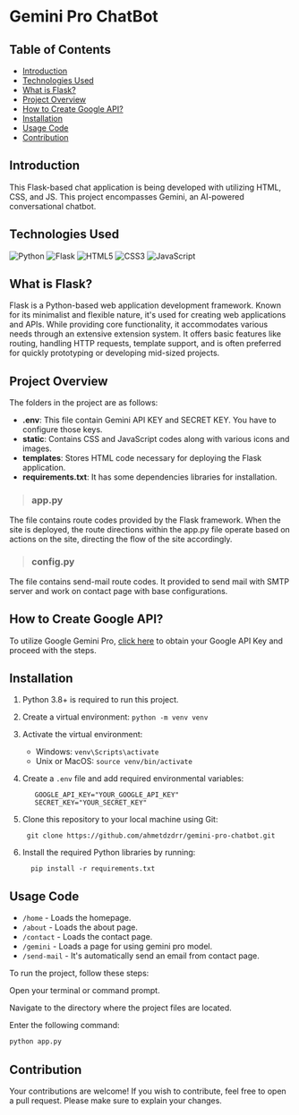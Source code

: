 # **Gemini Pro ChatBot**

## **Table of Contents**

- [Introduction](#introduction)
- [Technologies Used](#tech-used)
- [What is Flask?](#what-is-flask)
- [Project Overview](#project-overview)
- [How to Create Google API?](#how-to-create-google-api)
- [Installation](#installation)
- [Usage Code](#usage)
- [Contribution](#contribution)

## **Introduction**

This Flask-based chat application is being developed with utilizing HTML, CSS, and JS. This project encompasses Gemini, an AI-powered conversational chatbot.

## **Technologies Used**

![Python](https://img.shields.io/badge/Python-3776AB?style=for-the-badge&logo=python&logoColor=white)
![Flask](https://img.shields.io/badge/Flask-000000?style=for-the-badge&logo=flask&logoColor=white)
![HTML5](https://img.shields.io/badge/HTML5-E34F26?style=for-the-badge&logo=html5&logoColor=white)
![CSS3](https://img.shields.io/badge/CSS3-1572B6?style=for-the-badge&logo=css3&logoColor=white)
![JavaScript](https://img.shields.io/badge/JavaScript-F7DF1E?style=for-the-badge&logo=javascript&logoColor=black)

## **What is Flask?**

Flask is a Python-based web application development framework. Known for its minimalist and flexible nature, it's used for creating web applications and APIs. While providing core functionality, it accommodates various needs through an extensive extension system. It offers basic features like routing, handling HTTP requests, template support, and is often preferred for quickly prototyping or developing mid-sized projects.

## **Project Overview**

The folders in the project are as follows:

- **.env**: This file contain Gemini API KEY and SECRET KEY. You have to configure those keys.
- **static**: Contains CSS and JavaScript codes along with various icons and images.
- **templates**: Stores HTML code necessary for deploying the Flask application.
- **requirements.txt**: It has some dependencies libraries for installation.

> ### **app.py**

The file contains route codes provided by the Flask framework. When the site is deployed, the route directions within the app.py file operate based on actions on the site, directing the flow of the site accordingly.

> ### **config.py**

The file contains send-mail route codes. It provided to send mail with SMTP server and work on contact page with base configurations.

## **How to Create Google API?**

To utilize Google Gemini Pro, [click here](https://makersuite.google.com/app/apikey) to obtain your Google API Key and proceed with the steps.

## **Installation**

1.  Python 3.8+ is required to run this project.
2.  Create a virtual environment: `python -m venv venv`
3.  Activate the virtual environment:
    - Windows: `venv\Scripts\activate`
    - Unix or MacOS: `source venv/bin/activate`
4.  Create a `.env` file and add required environmental variables:

           GOOGLE_API_KEY="YOUR_GOOGLE_API_KEY"
           SECRET_KEY="YOUR_SECRET_KEY"

5.  Clone this repository to your local machine using Git:

         git clone https://github.com/ahmetdzdrr/gemini-pro-chatbot.git

6.  Install the required Python libraries by running:

          pip install -r requirements.txt

## **Usage Code**

- `/home` - Loads the homepage.
- `/about` - Loads the about page.
- `/contact` - Loads the contact page.
- `/gemini` - Loads a page for using gemini pro model.
- `/send-mail` - It's automatically send an email from contact page.

To run the project, follow these steps:

Open your terminal or command prompt.

Navigate to the directory where the project files are located.

Enter the following command:

```bash
python app.py
```

## **Contribution**

Your contributions are welcome! If you wish to contribute, feel free to open a pull request. Please make sure to explain your changes.
